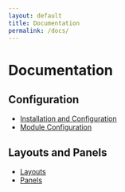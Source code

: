 ```yaml
---
layout: default
title: Documentation
permalink: /docs/
---
```


# Documentation

## Configuration

- [Installation and Configuration](installation/)
- [Module Configuration](module-configuration/)

## Layouts and Panels

- [Layouts](layouts/)
- [Panels](panels/)

